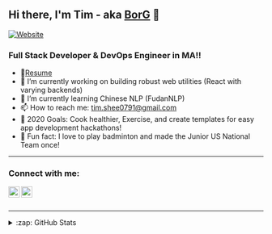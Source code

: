 <!--
**Borghese-Gladiator/Borghese-Gladiator** is a ✨ _special_ ✨ repository because its `README.md` (this file) appears on your GitHub profile.

Here are some ideas to get you started:

- 🔭 I’m currently working on ...
- 🌱 I’m currently learning ...
- 👯 I’m looking to collaborate on ...
- 🤔 I’m looking for help with ...
- 💬 Ask me about ...
- 📫 How to reach me: ...
- 😄 Pronouns: ...
- ⚡ Fun fact: ...
-->
## Hi there, I'm Tim - aka [BorG][website] 👋

[![Website](https://img.shields.io/website?label=timothyshee.me&style=for-the-badge&url=https%3A%2F%2Fcodestackr.com)](website)
### Full Stack Developer & DevOps Engineer in MA!!

- 📝[Resume](http://timothyshee.me/static/media/Current_Resume.ef771466.pdf)
- 🔭 I’m currently working on building robust web utilities (React with varying backends)
- 🌱 I’m currently learning Chinese NLP (FudanNLP)
- 📫 How to reach me: [tim.shee0791@gmail.com]()
- 🥅 2020 Goals: Cook healthier, Exercise, and create templates for easy app development hackathons!
- 🎉 Fun fact: I love to play badminton and made the Junior US National Team once!

---

### Connect with me:
[<img align="left" alt="Portfolio" width="22px" src="https://www.flaticon.com/svg/1231/1231223.svg" />][website]
[<img align="left" alt="LinkedIn" width="22px" src="https://image.flaticon.com/icons/svg/174/174857.svg" />][linkedin]

<br />
<br />

---

<details>
  <summary>:zap: GitHub Stats</summary>

  <img align="left" alt="BorG's GitHub Stats" src="https://github-readme-stats.codestackr.vercel.app/api?username=borghese-gladiator&show_icons=true&hide_border=true" />

</details>

[website]: http://timothyshee.me/
[linkedin]: https://www.linkedin.com/in/timothy-shee-aa46a5170/

